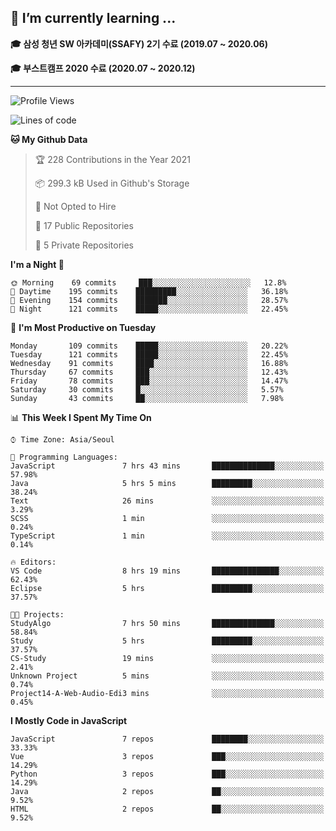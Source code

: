 ## 🌱 I’m currently learning ...

**🎓 삼성 청년 SW 아카데미(SSAFY) 2기 수료 (2019.07 ~ 2020.06)**

**🎓 부스트캠프 2020 수료 (2020.07 ~ 2020.12)**
 
-----

<!--START_SECTION:waka-->
![Profile Views](http://img.shields.io/badge/Profile%20Views-4-blue)

![Lines of code](https://img.shields.io/badge/From%20Hello%20World%20I%27ve%20Written-2.9%20million%20lines%20of%20code-blue)

**🐱 My Github Data** 

> 🏆 228 Contributions in the Year 2021
 > 
> 📦 299.3 kB Used in Github's Storage 
 > 
> 🚫 Not Opted to Hire
 > 
> 📜 17 Public Repositories 
 > 
> 🔑 5 Private Repositories  
 > 
**I'm a Night 🦉** 

```text
🌞 Morning    69 commits     ███░░░░░░░░░░░░░░░░░░░░░░   12.8% 
🌆 Daytime    195 commits    █████████░░░░░░░░░░░░░░░░   36.18% 
🌃 Evening    154 commits    ███████░░░░░░░░░░░░░░░░░░   28.57% 
🌙 Night      121 commits    █████░░░░░░░░░░░░░░░░░░░░   22.45%

```
📅 **I'm Most Productive on Tuesday** 

```text
Monday       109 commits    █████░░░░░░░░░░░░░░░░░░░░   20.22% 
Tuesday      121 commits    █████░░░░░░░░░░░░░░░░░░░░   22.45% 
Wednesday    91 commits     ████░░░░░░░░░░░░░░░░░░░░░   16.88% 
Thursday     67 commits     ███░░░░░░░░░░░░░░░░░░░░░░   12.43% 
Friday       78 commits     ███░░░░░░░░░░░░░░░░░░░░░░   14.47% 
Saturday     30 commits     █░░░░░░░░░░░░░░░░░░░░░░░░   5.57% 
Sunday       43 commits     ██░░░░░░░░░░░░░░░░░░░░░░░   7.98%

```


📊 **This Week I Spent My Time On** 

```text
⌚︎ Time Zone: Asia/Seoul

💬 Programming Languages: 
JavaScript               7 hrs 43 mins       ██████████████░░░░░░░░░░░   57.98% 
Java                     5 hrs 5 mins        █████████░░░░░░░░░░░░░░░░   38.24% 
Text                     26 mins             ░░░░░░░░░░░░░░░░░░░░░░░░░   3.29% 
SCSS                     1 min               ░░░░░░░░░░░░░░░░░░░░░░░░░   0.24% 
TypeScript               1 min               ░░░░░░░░░░░░░░░░░░░░░░░░░   0.14%

🔥 Editors: 
VS Code                  8 hrs 19 mins       ███████████████░░░░░░░░░░   62.43% 
Eclipse                  5 hrs               █████████░░░░░░░░░░░░░░░░   37.57%

🐱‍💻 Projects: 
StudyAlgo                7 hrs 50 mins       ██████████████░░░░░░░░░░░   58.84% 
Study                    5 hrs               █████████░░░░░░░░░░░░░░░░   37.57% 
CS-Study                 19 mins             ░░░░░░░░░░░░░░░░░░░░░░░░░   2.41% 
Unknown Project          5 mins              ░░░░░░░░░░░░░░░░░░░░░░░░░   0.74% 
Project14-A-Web-Audio-Edi3 mins              ░░░░░░░░░░░░░░░░░░░░░░░░░   0.45%

```

**I Mostly Code in JavaScript** 

```text
JavaScript               7 repos             ████████░░░░░░░░░░░░░░░░░   33.33% 
Vue                      3 repos             ███░░░░░░░░░░░░░░░░░░░░░░   14.29% 
Python                   3 repos             ███░░░░░░░░░░░░░░░░░░░░░░   14.29% 
Java                     2 repos             ██░░░░░░░░░░░░░░░░░░░░░░░   9.52% 
HTML                     2 repos             ██░░░░░░░░░░░░░░░░░░░░░░░   9.52%

```



<!--END_SECTION:waka-->
